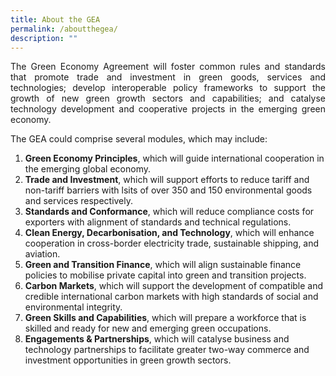```yaml
---
title: About the GEA
permalink: /aboutthegea/
description: ""
---
```

<p align = justify> The Green Economy Agreement will foster common rules and standards that promote trade and investment in green goods, services and technologies; develop interoperable policy frameworks to support the growth of new green growth sectors and capabilities; and catalyse technology development and cooperative projects in the emerging green economy. 

<p align = justify> The GEA could comprise several modules, which may include:

1. **Green Economy Principles**, which will guide international cooperation in the emerging global economy.
2. **Trade and Investment**, which will support efforts to reduce tariff and non-tariff barriers with lsits of over 350 and 150 environmental goods and services respectively.
3. **Standards and Conformance**, which will reduce compliance costs for exporters with alignment of standards and technical regulations.
4. **Clean Energy, Decarbonisation, and Technology**, which will enhance cooperation in cross-border electricity trade, sustainable shipping, and aviation.
5. **Green and Transition Finance**, which will align sustainable finance policies to mobilise private capital into green and transition projects.
6. **Carbon Markets**, which will support the development of compatible and credible international carbon markets with high standards of social and environmental integrity. 
7. **Green Skills and Capabilities**, which will prepare a workforce that is skilled and ready for new and emerging green occupations.
8. **Engagements & Partnerships**, which will catalyse business and technology partnerships to facilitate greater two-way commerce and investment opportunities in green growth sectors.